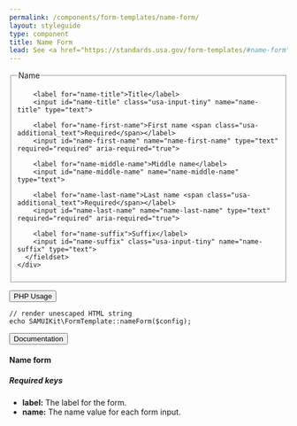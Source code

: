 ```yaml
---
permalink: /components/form-templates/name-form/
layout: styleguide
type: component
title: Name Form
lead: See <a href="https://standards.usa.gov/form-templates/#name-form">US Web Design Standards</a> for design description.
---
```


<div class="preview">
  <form class="usa-form-large">
    <div>
      <fieldset>
        <legend>Name</legend>

        <label for="name-title">Title</label>
        <input id="name-title" class="usa-input-tiny" name="name-title" type="text">

        <label for="name-first-name">First name <span class="usa-additional_text">Required</span></label>
        <input id="name-first-name" name="name-first-name" type="text" required="required" aria-required="true">

        <label for="name-middle-name">Middle name</label>
        <input id="name-middle-name" name="name-middle-name" type="text">

        <label for="name-last-name">Last name <span class="usa-additional_text">Required</span></label>
        <input id="name-last-name" name="name-last-name" type="text" required="required" aria-required="true">

        <label for="name-suffix">Suffix</label>
        <input id="name-suffix" class="usa-input-tiny" name="name-suffix" type="text">
      </fieldset>
    </div>
  </form>
</div>

<div class="usa-accordion-bordered usa-accordion-docs">
  <button class="usa-button-unstyled usa-accordion-button"
      aria-expanded="false" aria-controls="collapsible-0">
    PHP Usage
  </button>
  <div id="collapsible-0" aria-hidden="true" class="usa-accordion-content">
<pre><code class="language-php">// render unescaped HTML string
echo SAMUIKit\FormTemplate::nameForm($config);</code></pre>
  </div>
</div>

<div class="usa-accordion-bordered usa-accordion-docs">
  <button class="usa-button-unstyled usa-accordion-button"
      aria-expanded="true" aria-controls="collapsible-0">
    Documentation
  </button>
  <div id="collapsible-0" aria-hidden="false" class="usa-accordion-content">
    <h4 class="usa-heading">Name form</h4>
  <h5>Required keys</h5>
  <ul>
  <li><strong>label:</strong> The label for the form.</li>
  <li><strong>name:</strong> The name value for each form input.</li>
  </ul>
  </div>
</div>
